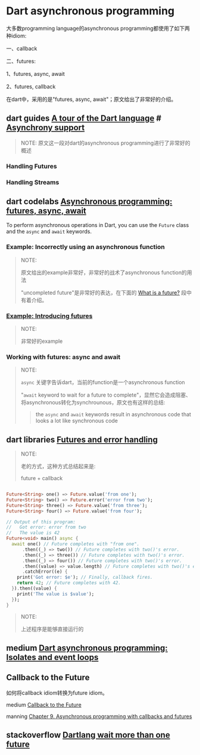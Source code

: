 # Dart asynchronous programming

大多数programming language的asynchronous programming都使用了如下两种idiom:

一、callback

二、futures: 

1、futures, async, await

2、futures, callback

在dart中，采用的是"futures, async, await"；原文给出了非常好的介绍。



## dart guides [A tour of the Dart language](https://dart.dev/guides/language/language-tour) # [Asynchrony support](https://dart.dev/guides/language/language-tour#asynchrony-support)

> NOTE: 原文这一段对dart的asynchronous programming进行了非常好的概述

### Handling Futures

### Handling Streams



## dart codelabs [Asynchronous programming: futures, async, await](https://dart.dev/codelabs/async-await)

To perform asynchronous operations in Dart, you can use the `Future` class and the `async` and `await` keywords.



###  Example: Incorrectly using an asynchronous function

> NOTE: 
>
> 原文给出的example非常好，非常好的战术了asynchronous function的用法
>
> "uncompleted future"是非常好的表达，在下面的 [What is a future?](https://dart.dev/codelabs/async-await) 段中有着介绍。

###  [Example: Introducing futures](https://dart.dev/codelabs/async-await)

> NOTE: 
>
> 非常好的example

### Working with futures: async and await

> NOTE: 
>
> `async` 关键字告诉dart，当前的function是一个asynchronous function
>
> "`await` keyword to wait for a future to complete"，显然它会造成阻塞、将asynchronous转化为synchrounous，原文也有这样的总结:
>
> > the `async` and `await` keywords result in asynchronous code that looks a lot like synchronous code





## dart libraries [Futures and error handling](https://dart.dev/guides/libraries/futures-error-handling)

> NOTE: 
>
> 老的方式，这种方式总结起来是:
>
> future + callback



```dart

Future<String> one() => Future.value('from one');
Future<String> two() => Future.error('error from two');
Future<String> three() => Future.value('from three');
Future<String> four() => Future.value('from four');

// Output of this program:
//   Got error: error from two
//   The value is 42
Future<void> main() async {
  await one() // Future completes with "from one".
      .then((_) => two()) // Future completes with two()'s error.
      .then((_) => three()) // Future completes with two()'s error.
      .then((_) => four()) // Future completes with two()'s error.
      .then((value) => value.length) // Future completes with two()'s error.
      .catchError((e) {
    print('Got error: $e'); // Finally, callback fires.
    return 42; // Future completes with 42.
  }).then((value) {
    print('The value is $value');
  });
}
```

> NOTE: 
>
> 上述程序是能够直接运行的



## medium [Dart asynchronous programming: Isolates and event loops](https://medium.com/dartlang/dart-asynchronous-programming-isolates-and-event-loops-bffc3e296a6a)



## Callback to the Future

如何将callback idiom转换为future idiom。

medium [Callback to the Future](https://medium.com/flutter-community/callback-to-the-future-f9ec0095be2c)

manning [Chapter 9. Asynchronous programming with callbacks and futures](https://livebook.manning.com/book/dart-in-action/chapter-9/)



## stackoverflow [Dartlang wait more than one future](https://stackoverflow.com/questions/42176092/dartlang-wait-more-than-one-future)

